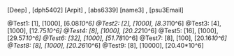 [Deep] , [dph5402]
[Arpit] , [abs6339]
[name3] , [psu3Email]




@Test1: [1], [1000], [6.08*10^6]
@Test2: [2], [1000], [8.31*10^6]
@Test3: [4], [1000], [12.75*10^6]
@Test4: [8], [1000], [20.22*10^6]
@Test5: [16], [1000], [29.57*10^6]
@Test6: [32], [1000], [51.78*10^6]
@Test7: [8], [100], [20.16*10^6]
@Test8: [8], [1000], [20.26*10^6]
@Test9: [8], [10000], [20.40*10^6]

